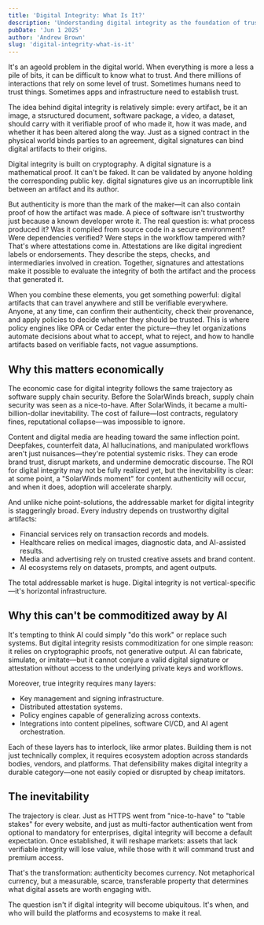 ```yaml
---
title: 'Digital Integrity: What Is It?'
description: 'Understanding digital integrity as the foundation of trust in the digital world through cryptographic proofs and verifiable processes'
pubDate: 'Jun 1 2025'
author: 'Andrew Brown'
slug: 'digital-integrity-what-is-it'
---
```




It's an ageold problem in the digital world. When everything is more a less a pile of bits, it can be difficult to know what to trust. And there millions of interactions that rely on some level of trust. Sometimes humans need to trust things. Sometimes apps and infrastructure need to establish trust.

The idea behind digital integrity is relatively simple: every artifact, be it an image, a stsructured document, software package, a video, a dataset, should carry with it verifiable proof of who made it, how it was made, and whether it has been altered along the way. Just as a signed contract in the physical world binds parties to an agreement, digital signatures can bind digital artifacts to their origins.

Digital integrity is built on cryptography. A digital signature is a mathematical proof. It can't be faked. It can be validated by anyone holding the corresponding public key.  digital signatures give us an incorruptible link between an artifact and its author.

But authenticity is more than the mark of the maker—it can also contain proof of how the artifact was made. A piece of software isn't trustworthy just because a known developer wrote it. The real question is: what process produced it? Was it compiled from source code in a secure environment? Were dependencies verified? Were steps in the workflow tampered with? That's where attestations come in. Attestations are like digital ingredient labels or endorsements. They describe the steps, checks, and intermediaries involved in creation. Together, signatures and attestations make it possible to evaluate the integrity of both the artifact and the process that generated it.

When you combine these elements, you get something powerful: digital artifacts that can travel anywhere and still be verifiable everywhere. Anyone, at any time, can confirm their authenticity, check their provenance, and apply policies to decide whether they should be trusted. This is where policy engines like OPA or Cedar enter the picture—they let organizations automate decisions about what to accept, what to reject, and how to handle artifacts based on verifiable facts, not vague assumptions.

## Why this matters economically

The economic case for digital integrity follows the same trajectory as software supply chain security. Before the SolarWinds breach, supply chain security was seen as a nice-to-have. After SolarWinds, it became a multi-billion-dollar inevitability. The cost of failure—lost contracts, regulatory fines, reputational collapse—was impossible to ignore.

Content and digital media are heading toward the same inflection point. Deepfakes, counterfeit data, AI hallucinations, and manipulated workflows aren't just nuisances—they're potential systemic risks. They can erode brand trust, disrupt markets, and undermine democratic discourse. The ROI for digital integrity may not be fully realized yet, but the inevitability is clear: at some point, a "SolarWinds moment" for content authenticity will occur, and when it does, adoption will accelerate sharply.

And unlike niche point-solutions, the addressable market for digital integrity is staggeringly broad. Every industry depends on trustworthy digital artifacts:

- Financial services rely on transaction records and models.
- Healthcare relies on medical images, diagnostic data, and AI-assisted results.
- Media and advertising rely on trusted creative assets and brand content.
- AI ecosystems rely on datasets, prompts, and agent outputs.

The total addressable market is huge. Digital integrity is not vertical-specific—it's horizontal infrastructure.

## Why this can't be commoditized away by AI

It's tempting to think AI could simply "do this work" or replace such systems. But digital integrity resists commoditization for one simple reason: it relies on cryptographic proofs, not generative output. AI can fabricate, simulate, or imitate—but it cannot conjure a valid digital signature or attestation without access to the underlying private keys and workflows.

Moreover, true integrity requires many layers:

- Key management and signing infrastructure.
- Distributed attestation systems.
- Policy engines capable of generalizing across contexts.
- Integrations into content pipelines, software CI/CD, and AI agent orchestration.

Each of these layers has to interlock, like armor plates. Building them is not just technically complex, it requires ecosystem adoption across standards bodies, vendors, and platforms. That defensibility makes digital integrity a durable category—one not easily copied or disrupted by cheap imitators.

## The inevitability

The trajectory is clear. Just as HTTPS went from "nice-to-have" to "table stakes" for every website, and just as multi-factor authentication went from optional to mandatory for enterprises, digital integrity will become a default expectation. Once established, it will reshape markets: assets that lack verifiable integrity will lose value, while those with it will command trust and premium access.

That's the transformation: authenticity becomes currency. Not metaphorical currency, but a measurable, scarce, transferable property that determines what digital assets are worth engaging with.

The question isn't if digital integrity will become ubiquitous. It's when, and who will build the platforms and ecosystems to make it real.